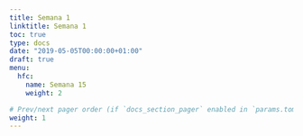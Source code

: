 ```yaml
---
title: Semana 1
linktitle: Semana 1 
toc: true
type: docs
date: "2019-05-05T00:00:00+01:00"
draft: true
menu:
  hfc:
    name: Semana 15
    weight: 2

# Prev/next pager order (if `docs_section_pager` enabled in `params.toml`)
weight: 1
---
```

